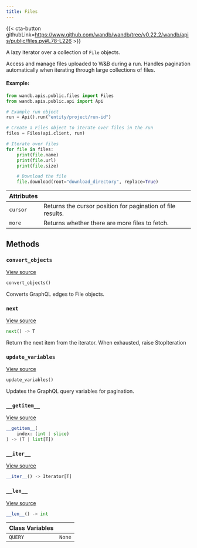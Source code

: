 ```yaml
---
title: Files
---
```


{{< cta-button githubLink=https://www.github.com/wandb/wandb/tree/v0.22.2/wandb/apis/public/files.py#L78-L226 >}}

A lazy iterator over a collection of `File` objects.

Access and manage files uploaded to W&B during a run. Handles pagination
automatically when iterating through large collections of files.

#### Example:

```python
from wandb.apis.public.files import Files
from wandb.apis.public.api import Api

# Example run object
run = Api().run("entity/project/run-id")

# Create a Files object to iterate over files in the run
files = Files(api.client, run)

# Iterate over files
for file in files:
    print(file.name)
    print(file.url)
    print(file.size)

    # Download the file
    file.download(root="download_directory", replace=True)
```

| Attributes |  |
| :--- | :--- |
|  `cursor` |  Returns the cursor position for pagination of file results. <!-- lazydoc-ignore: internal --> |
|  `more` |  Returns whether there are more files to fetch. <!-- lazydoc-ignore: internal --> |

## Methods

### `convert_objects`

[View source](https://www.github.com/wandb/wandb/tree/v0.22.2/wandb/apis/public/files.py#L215-L223)

```python
convert_objects()
```

Converts GraphQL edges to File objects.

<!-- lazydoc-ignore: internal -->


### `next`

[View source](https://www.github.com/wandb/wandb/tree/v0.22.2/wandb/apis/paginator.py#L102-L109)

```python
next() -> T
```

Return the next item from the iterator. When exhausted, raise StopIteration

### `update_variables`

[View source](https://www.github.com/wandb/wandb/tree/v0.22.2/wandb/apis/public/files.py#L208-L213)

```python
update_variables()
```

Updates the GraphQL query variables for pagination.

<!-- lazydoc-ignore: internal -->


### `__getitem__`

[View source](https://www.github.com/wandb/wandb/tree/v0.22.2/wandb/apis/paginator.py#L95-L100)

```python
__getitem__(
    index: (int | slice)
) -> (T | list[T])
```

### `__iter__`

[View source](https://www.github.com/wandb/wandb/tree/v0.22.2/wandb/apis/paginator.py#L50-L52)

```python
__iter__() -> Iterator[T]
```

### `__len__`

[View source](https://www.github.com/wandb/wandb/tree/v0.22.2/wandb/apis/paginator.py#L128-L133)

```python
__len__() -> int
```

| Class Variables |  |
| :--- | :--- |
|  `QUERY`<a id="QUERY"></a> |  `None` |
